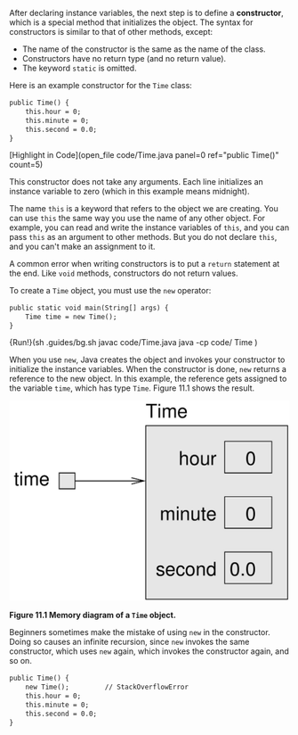 After declaring instance variables, the next step is to define a **constructor**, which is a special method that initializes the object. The syntax for constructors is similar to that of other methods, except:




*  The name of the constructor is the same as the name of the class.
*  Constructors have no return type (and no return value).
*  The keyword `static` is omitted.


Here is an example constructor for the `Time` class:

```code
public Time() {
    this.hour = 0;
    this.minute = 0;
    this.second = 0.0;
}
```
[Highlight in Code](open_file code/Time.java panel=0 ref="public Time()" count=5)


This constructor does not take any arguments. Each line initializes an instance variable to zero (which in this example means midnight).


The name `this` is a keyword that refers to the object we are creating. You can use `this` the same way you use the name of any other object. For example, you can read and write the instance variables of `this`, and you can pass `this` as an argument to other methods. But you do not declare `this`, and you can't make an assignment to it.

A common error when writing constructors is to put a `return` statement at the end. Like `void` methods, constructors do not return values.

To create a `Time` object, you must use the `new` operator:

```code
public static void main(String[] args) {
    Time time = new Time();
}
```


{Run!}(sh .guides/bg.sh javac code/Time.java java -cp code/ Time )


When you use `new`, Java creates the object and invokes your constructor to initialize the instance variables. When the constructor is done, `new` returns a reference to the new object. In this example, the reference gets assigned to the variable `time`, which has type `Time`. Figure 11.1 shows the result.


![Figure 11.1 Memory diagram of a `Time` object.](figs/time.jpg)

**Figure 11.1 Memory diagram of a `Time` object.**


Beginners sometimes make the mistake of using `new` in the constructor. Doing so causes an infinite recursion, since `new` invokes the same constructor, which uses `new` again, which invokes the constructor again, and so on.

```code
public Time() {
    new Time();         // StackOverflowError
    this.hour = 0;
    this.minute = 0;
    this.second = 0.0;
}
```